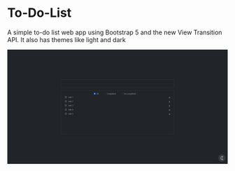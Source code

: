 # To-Do-List

A simple to-do list web app using Bootstrap 5 and the new View Transition API. It also has themes like light and dark

![Design Desktop](/design/Design%20Desktop.png)
